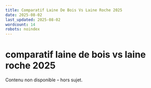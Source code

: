 ```yaml
---
title: Comparatif Laine De Bois Vs Laine Roche 2025
date: 2025-08-02
last_updated: 2025-08-02
wordcount: 14
robots: noindex
---
```


# comparatif laine de bois vs laine roche 2025

Contenu non disponible – hors sujet.